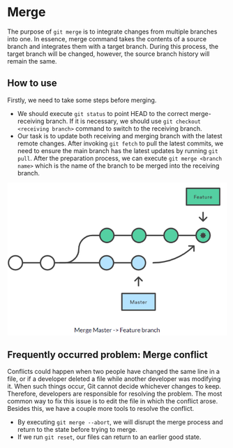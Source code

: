 # Merge

The purpose of `git merge` is to integrate changes from multiple branches into one. In essence, merge command takes the
contents of a source branch and integrates them with a target branch. During this process, the target branch will be
changed, however, the source branch history will remain the same.

## How to use

Firstly, we need to take some steps before merging.

* We should execute `git status` to point HEAD to the correct merge-receiving branch. If it is necessary, we should
  use `git checkout <receiving branch>` command to switch to the receiving branch.
* Our task is to update both receiving and merging branch with the latest remote changes. After invoking `git fetch` to
  pull the latest commits, we need to ensure the main branch has the latest updates by running `git pull`. After the
  preparation process, we can execute `git merge <branch name>` which is the name of the branch to be merged into the
  receiving branch.
  
![Process of merge](Images/Merge.png)

## Frequently occurred problem: Merge conflict

Conflicts could happen when two people have changed the same line in a file, or if a developer deleted a file while
another developer was modifying it. When such things occur, Git cannot decide whichever changes to keep. Therefore,
developers are responsible for resolving the problem. The most common way to fix this issue is to edit the file in which
the conflict arose. Besides this, we have a couple more tools to resolve the conflict.

* By executing `git merge --abort`, we will disrupt the merge process and return to the state before trying to merge.
* If we run `git reset`, our files can return to an earlier good state.
